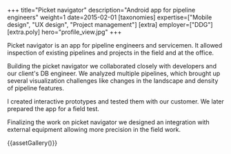 +++
title="Picket navigator"
description="Android app for pipeline engineers"
weight=1
date=2015-02-01
[taxonomies]
expertise=["Mobile design", "UX design", "Project management"]
[extra]
employer=["DDG"]
[extra.poly]
hero="profile_view.jpg"
+++

Picket navigator is an app for pipeline engineers and servicemen. It allowed inspection of existing pipelines and projects in the field and at the office.

Building the picket navigator we collaborated closely with developers and our client's DB engineer. We analyzed multiple pipelines, which brought up several visualization challenges like changes in the landscape and density of pipeline features.

I created interactive prototypes and tested them with our customer. We later prepared the app for a field test.

Finalizing the work on picket navigator we designed an integration with external equipment allowing more precision in the field work.

{{assetGallery()}}